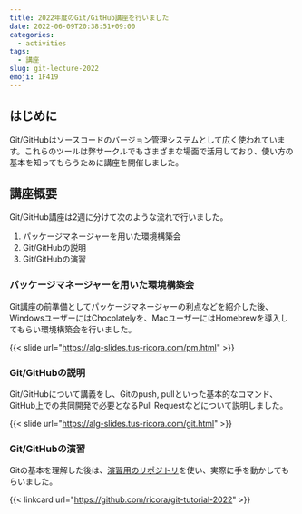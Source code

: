 ```yaml
---
title: 2022年度のGit/GitHub講座を行いました
date: 2022-06-09T20:38:51+09:00
categories:
  - activities
tags:
  - 講座
slug: git-lecture-2022
emoji: 1F419
---
```


## はじめに

Git/GitHubはソースコードのバージョン管理システムとして広く使われています。これらのツールは弊サークルでもさまざまな場面で活用しており、使い方の基本を知ってもらうために講座を開催しました。

## 講座概要

Git/GitHub講座は2週に分けて次のような流れで行いました。

1. パッケージマネージャーを用いた環境構築会
2. Git/GitHubの説明
3. Git/GitHubの演習

### パッケージマネージャーを用いた環境構築会

Git講座の前準備としてパッケージマネージャーの利点などを紹介した後、WindowsユーザーにはChocolatelyを、MacユーザーにはHomebrewを導入してもらい環境構築会を行いました。

{{< slide url="https://alg-slides.tus-ricora.com/pm.html" >}}

### Git/GitHubの説明

Git/GitHubについて講義をし、Gitのpush, pullといった基本的なコマンド、GitHub上での共同開発で必要となるPull Requestなどについて説明しました。

{{< slide url="https://alg-slides.tus-ricora.com/git.html" >}}

### Git/GitHubの演習

Gitの基本を理解した後は、[演習用のリポジトリ](https://github.com/RICORA/git-tutorial-2022)を使い、実際に手を動かしてもらいました。

{{< linkcard url="https://github.com/ricora/git-tutorial-2022" >}}
